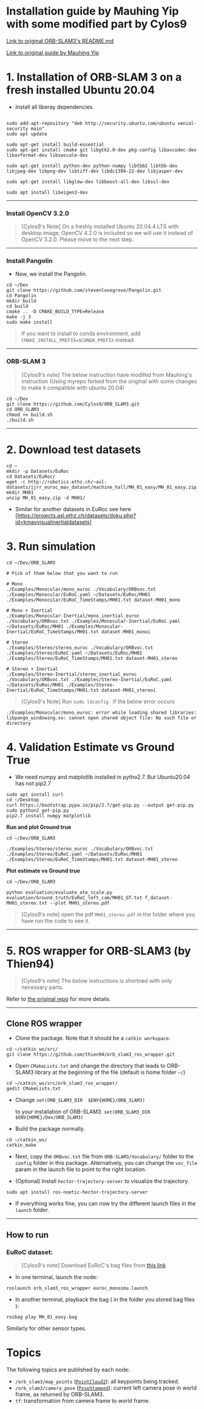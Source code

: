 # Installation guide by Mauhing Yip with some modified part by Cylos9
[Link to original ORB-SLAM3's README.md](https://github.com/UZ-SLAMLab/ORB_SLAM3)

[Link to original guide by Mauhing Yip](https://github.com/Mauhing/ORB_SLAM3.git)

# 1. Installation of ORB-SLAM 3 on a fresh installed Ubuntu 20.04
- Install all liberay dependencies.
```shell

sudo add-apt-repository "deb http://security.ubuntu.com/ubuntu xenial-security main"
sudo apt update

sudo apt-get install build-essential
sudo apt-get install cmake git libgtk2.0-dev pkg-config libavcodec-dev libavformat-dev libswscale-dev

sudo apt-get install python-dev python-numpy libtbb2 libtbb-dev libjpeg-dev libpng-dev libtiff-dev libdc1394-22-dev libjasper-dev

sudo apt-get install libglew-dev libboost-all-dev libssl-dev

sudo apt install libeigen3-dev

```
---

### Install OpenCV 3.2.0
> [Cylos9's Note] On a freshly installed Ubuntu 20.04.4 LTS with desktop image, OpenCV 4.2.0 is included so we will use it instead of OpenCV 3.2.0. Please move to the next step. 
---
### Install Pangolin
- Now, we install the Pangolin.
```shell
cd ~/Dev
git clone https://github.com/stevenlovegrove/Pangolin.git
cd Pangolin 
mkdir build 
cd build 
cmake .. -D CMAKE_BUILD_TYPE=Release 
make -j 3 
sudo make install
```
> If you want to install to conda environment, add `CMAKE_INSTALL_PREFIX=$CONDA_PREFIX` instead.
---

### ORB-SLAM 3 
> [Cylos9's note] The below instruction have modifed from Mauhing's instruction (Using myrepo forked from the original with some changes to make it compatible with ubuntu 20.04)

```shell
cd ~/Dev
git clone https://github.com/Cylos9/ORB_SLAM3.git 
cd ORB_SLAM3
chmod +x build.sh
./build.sh
```
---

# 2. Download test datasets

```shell
cd ~
mkdir -p Datasets/EuRoc
cd Datasets/EuRoc/
wget -c http://robotics.ethz.ch/~asl-datasets/ijrr_euroc_mav_dataset/machine_hall/MH_01_easy/MH_01_easy.zip
mkdir MH01
unzip MH_01_easy.zip -d MH01/

```
- Similar for another datasets in EuRoc see here [https://projects.asl.ethz.ch/datasets/doku.php?id=kmavvisualinertialdatasets]


# 3. Run simulation 
```shell
cd ~/Dev/ORB_SLAM3

# Pick of them below that you want to run

# Mono
./Examples/Monocular/mono_euroc ./Vocabulary/ORBvoc.txt ./Examples/Monocular/EuRoC.yaml ~/Datasets/EuRoc/MH01 ./Examples/Monocular/EuRoC_TimeStamps/MH01.txt dataset-MH01_mono

# Mono + Inertial
./Examples/Monocular-Inertial/mono_inertial_euroc ./Vocabulary/ORBvoc.txt ./Examples/Monocular-Inertial/EuRoC.yaml ~/Datasets/EuRoc/MH01 ./Examples/Monocular-Inertial/EuRoC_TimeStamps/MH01.txt dataset-MH01_monoi

# Stereo
./Examples/Stereo/stereo_euroc ./Vocabulary/ORBvoc.txt ./Examples/Stereo/EuRoC.yaml ~/Datasets/EuRoc/MH01 ./Examples/Stereo/EuRoC_TimeStamps/MH01.txt dataset-MH01_stereo

# Stereo + Inertial
./Examples/Stereo-Inertial/stereo_inertial_euroc ./Vocabulary/ORBvoc.txt ./Examples/Stereo-Inertial/EuRoC.yaml ~/Datasets/EuRoc/MH01 ./Examples/Stereo-Inertial/EuRoC_TimeStamps/MH01.txt dataset-MH01_stereoi
```
> [Cylos9's Note] Run `sudo ldconfig ` if the below error occurs
```shell
./Examples/Monocular/mono_euroc: error while loading shared libraries: libpango_windowing.so: cannot open shared object file: No such file or directory
```

# 4. Validation Estimate vs Ground True
- We need numpy and matplotlib installed in pytho2.7. But Ubuntu20.04 has not pip2.7
```shell
sudo apt install curl
cd ~/Desktop
curl https://bootstrap.pypa.io/pip/2.7/get-pip.py --output get-pip.py
sudo python2 get-pip.py
pip2.7 install numpy matplotlib
```

**Run and plot Ground true**
```
cd ~/Dev/ORB_SLAM3

./Examples/Stereo/stereo_euroc ./Vocabulary/ORBvoc.txt ./Examples/Stereo/EuRoC.yaml ~/Datasets/EuRoc/MH01 ./Examples/Stereo/EuRoC_TimeStamps/MH01.txt dataset-MH01_stereo
```

**Plot estimate vs Ground true**
```
cd ~/Dev/ORB_SLAM3

python evaluation/evaluate_ate_scale.py evaluation/Ground_truth/EuRoC_left_cam/MH01_GT.txt f_dataset-MH01_stereo.txt --plot MH01_stereo.pdf
```

> [Cylos9's note] open the pdf `MH01_stereo.pdf` in the folder where you have run the code to see it. 

---
# 5. ROS wrapper for ORB-SLAM3 (by Thien94)

> [Cylos9's note] The below instructions is shortned with only necessary parts.

Refer to [the original repo](https://github.com/thien94/orb_slam3_ros_wrapper.git) for more details.

---
## Clone ROS wrapper

- Clone the package. Note that it should be a `catkin workspace`.
```
cd ~/catkin_ws/src/
git clone https://github.com/thien94/orb_slam3_ros_wrapper.git
```

- Open `CMakeLists.txt` and change the directory that leads to ORB-SLAM3 library at the beginning of the file (default is home folder `~/`)
```
cd ~/catkin_ws/src/orb_slam3_ros_wrapper/
gedit CMakeLists.txt
```

- Change `set(ORB_SLAM3_DIR  $ENV{HOME}/ORB_SLAM3)` 
   
   to your installation of ORB-SLAM3. `set(ORB_SLAM3_DIR $ENV{HOME}/Dev/ORB_SLAM3)`

- Build the package normally.
```
cd ~/catkin_ws/
catkin_make
```

- Next, copy the `ORBvoc.txt` file from `ORB-SLAM3/Vocabulary/` folder to the `config` folder in this package. Alternatively, you can change the `voc_file` param in the launch file to point to the right location.

- (Optional) Install `hector-trajectory-server` to visualize the trajectory.
```
sudo apt install ros-noetic-hector-trajectory-server
```

- If everything works fine, you can now try the different launch files in the `launch` folder.
---
## How to run

### EuRoC dataset:
> [Cylos9's note] Download EuRoC's bag files from [this link](https://projects.asl.ethz.ch/datasets/doku.php?id=kmavvisualinertialdatasets)
- In one terminal, launch the node:
```
roslaunch orb_slam3_ros_wrapper euroc_monoimu.launch
```
- In another terminal, playback the bag ( in the folder you stored bag files ):
```
rosbag play MH_01_easy.bag
```
Similarly for other sensor types.

# Topics
The following topics are published by each node:
- `/orb_slam3/map_points` ([`PointCloud2`](http://docs.ros.org/en/melodic/api/sensor_msgs/html/msg/PointCloud2.html)): all keypoints being tracked.
- `/orb_slam3/camera_pose` ([`PoseStamped`](http://docs.ros.org/en/melodic/api/geometry_msgs/html/msg/PoseStamped.html)): current left camera pose in world frame, as returned by ORB-SLAM3.
- `tf`: transformation from camera frame to world frame.
